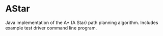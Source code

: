 # AStar
Java implementation of the A* (A Star) path planning algorithm. Includes example test driver command line program.
